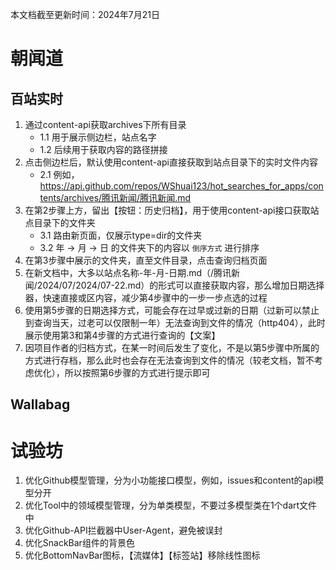 本文档截至更新时间：2024年7月21日

# 朝闻道
## 百站实时
1. 通过content-api获取archives下所有目录
    * 1.1 用于展示侧边栏，站点名字
    * 1.2 后续用于获取内容的路径拼接
2. 点击侧边栏后，默认使用content-api直接获取到站点目录下的实时文件内容
    * 2.1 例如，https://api.github.com/repos/WShuai123/hot_searches_for_apps/contents/archives/腾讯新闻/腾讯新闻.md
3. 在第2步骤上方，留出【按钮：历史归档】，用于使用content-api接口获取站点目录下的文件夹
    * 3.1 路由新页面，仅展示type=dir的文件夹
    * 3.2 年 -> 月 -> 日 的文件夹下的内容以 `倒序方式` 进行排序
4. 在第3步骤中展示的文件夹，直至文件目录，点击查询归档页面
5. 在新文档中，大多以站点名称-年-月-日期.md（/腾讯新闻/2024/07/2024/07-22.md）的形式可以直接获取内容，那么增加日期选择器，快速直接或区内容，减少第4步骤中的一步一步点选的过程
6. 使用第5步骤的日期选择方式，可能会存在过早或过新的日期（过新可以禁止到查询当天，过老可以仅限制一年）无法查询到文件的情况（http404），此时展示使用第3和第4步骤的方式进行查询的【文案】
7. 因项目作者的归档方式，在某一时间后发生了变化，不是以第5步骤中所属的方式进行存档，那么此时也会存在无法查询到文件的情况（较老文档，暂不考虑优化），所以按照第6步骤的方式进行提示即可

## Wallabag

# 试验坊
1. 优化Github模型管理，分为小功能接口模型，例如，issues和content的api模型分开
2. 优化Tool中的领域模型管理，分为单类模型，不要过多模型类在1个dart文件中
3. 优化Github-API拦截器中User-Agent，避免被误封
4. 优化SnackBar组件的背景色
5. 优化BottomNavBar图标，【流媒体】【标签站】移除线性图标